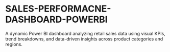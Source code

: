 # SALES-PERFORMACNE-DASHBOARD-POWERBI
A dynamic Power BI dashboard analyzing retail sales data using visual KPIs, trend breakdowns, and data-driven insights across product categories and regions.
